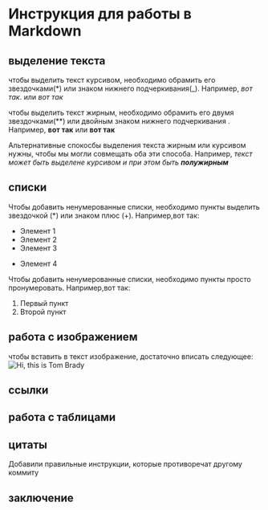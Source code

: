# Инструкция для работы в Markdown
## выделение текста
чтобы выделить текст курсивом, необходимо обрамить его звездочками(*) или знаком нижнего подчеркивания(_). Например, *вот так*. или _вот так_

чтобы выделить текст жирным, необходимо обрамить его двумя звездочками(**) или двойным знаком нижнего подчеркивания . Например, **вот так** или __вот так__

Альтернативные спокосбы выделения текста жирным или курсивом нужны, чтобы мы могли совмещать оба эти способа. Например, _текст может быть выделене курсивом и при этом быть **полужирным**_ 

## списки

Чтобы добавить ненумерованные списки, необходимо пункты выделить звездочкой (*) или знаком плюс (+). Например,вот так:

* Элемент 1
* Элемент 2
* Элемент 3
+ Элемент 4

Чтобы добавить ненумерованные списки, необходимо пункты просто пронумеровать. Например,вот так:

1. Первый пункт
2. Второй пункт

## работа с изображением

чтобы вставить в текст изображение, достаточно вписать следующее: ![Hi, this is Tom Brady](TB12.jpg)

## ссылки

## работа с таблицами

## цитаты
Добавили правильные инструкции, которые противоречат другому коммиту
## заключение
